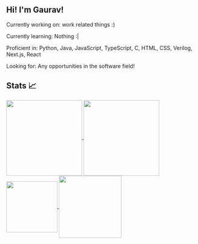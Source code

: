 ## Hi! I'm Gaurav!

Currently working on: work related things :)

Currently learning: Nothing :|

Proficient in: Python, Java, JavaScript, TypeScript, C, HTML, CSS, Verilog, Next.js, React

Looking for: Any opportunities in the software field!

## Stats 📈
<a href="https://github.com/graviscool/">
  <img height=200 align="center" src="https://github-readme-stats-orpin-seven-78.vercel.app/api?username=graviscool&theme=tokyonight&show_icons=true&hide=stars&show=prs_merged_percentage,reviews&include_all_commits=true&rank_icon=percentile" />
</a>
<a href="https://github.com/graviscool/">
  <img height=200 align="center" src="https://github-readme-stats-orpin-seven-78.vercel.app/api/top-langs?username=graviscool&theme=radical&hide=shell,tcl,batchfile&layout=compact" />
</a>
<a href="https://github.com/graviscool/">
  <img height=135 align="center" src="https://github-readme-stats-orpin-seven-78.vercel.app/api/wakatime?username=graviscool&layout=compact&theme=tokyonight" />
</a>
<a href="https://github.com/graviscool/">
  <img height=165 align="center" src="https://github-readme-streak-stats-ecru-psi.vercel.app/?user=graviscool&theme=tokyonight" />
</a>
